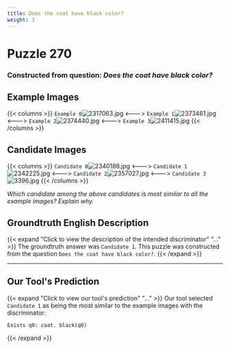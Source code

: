 ```yaml
---
title: Does the coat have black color?
weight: 3
---
```


# Puzzle 270
### Constructed from question: _Does the coat have black color?_


## Example Images
{{< columns >}}
`Example 0`![2317063.jpg](/gqa_images/2317063.jpg)
<--->
`Example 1`![2373461.jpg](/gqa_images/2373461.jpg)
<--->
`Example 2`![2374440.jpg](/gqa_images/2374440.jpg)
<--->
`Example 3`![2411415.jpg](/gqa_images/2411415.jpg)
{{< /columns >}}

## Candidate Images
{{< columns >}}
`Candidate 0`![2340186.jpg](/gqa_images/2340186.jpg)
<--->
`Candidate 1`![2342225.jpg](/gqa_images/2342225.jpg)
<--->
`Candidate 2`![2357027.jpg](/gqa_images/2357027.jpg)
<--->
`Candidate 3`![3396.jpg](/gqa_images/3396.jpg)
{{< /columns >}}

*Which candidate among the above candidates is most similar to all the example images? Explain why.*

## Groundtruth English Description

{{< expand "Click to view the description of the intended discriminator" "..." >}}
The groundtruth answer was `Candidate 1`. This puzzle was constructed from the question `Does the coat have black color?`.
{{< /expand >}}

---

## Our Tool's Prediction

{{< expand "Click to view our tool's prediction" "..." >}}
Our tool selected `Candidate 1` as being the most similar to the example images with the discriminator:
```plaintext
Exists q0: coat. black(q0)
```
{{< /expand >}}
